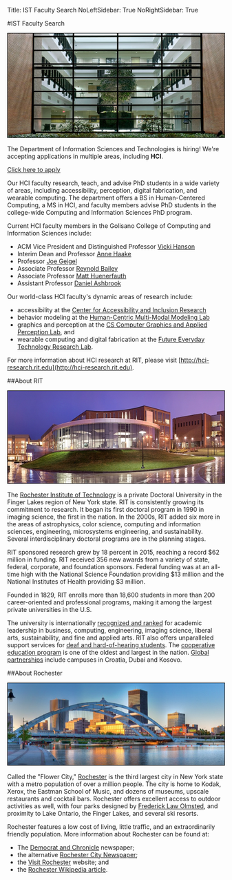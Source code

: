 Title: IST Faculty Search
NoLeftSidebar: True
NoRightSidebar: True

#IST Faculty Search

<center>
	<img src="images/gccis.jpg" alt="Golisano College of Computing and Information
	Sciences" style="border:1px solid black">
</center>

The Department of Information Sciences and Technologies is hiring!
We're accepting applications in multiple areas, including **HCI**.

[Click here to
apply](https://sjobs.brassring.com/tgwebhost/jobdetails.aspx?jobId=1218708&PartnerId=25483&SiteId=5291)

Our HCI faculty research, teach, and advise PhD students in a wide
variety of areas, including accessibility, perception, digital
fabrication, and wearable computing. The department offers a BS in
Human-Centered Computing, a MS in HCI, and faculty members advise PhD
students in the college-wide Computing and Information Sciences PhD
program.

Current HCI faculty members in
the Golisano College of Computing and Information Sciences include:

- ACM Vice President and Distinguished Professor [Vicki
	Hanson](https://en.wikipedia.org/wiki/Vicki_L._Hanson)
- Interim Dean and Professor [Anne
	Haake](http://hccl.gccis.rit.edu/index.php/people/8-faculty/2-anne-haake)
- Professor [Joe Geigel](https://www.cs.rit.edu/~jmg/)
- Associate Professor [Reynold Bailey](https://www.cs.rit.edu/~rjb/)
- Associate Professor [Matt Huenerfauth](http://huenerfauth.ist.rit.edu/)
- Assistant Professor [Daniel Ashbrook](http://fetlab.rit.edu/dan)

Our world-class HCI faculty's dynamic areas of research include:

- accessibility at the [Center for Accessibility and Inclusion
	Research](http://cair.rit.edu)
- behavior modeling at the [Human-Centric Multi-Modal Modeling
	Lab](http://hccl.gccis.rit.edu)
- graphics and perception at the [CS Computer Graphics and Applied
	Perception Lab](http://www.cs.rit.edu/~graphics/lab/), and
- wearable computing and digital fabrication at the [Future Everyday
	Technology Research Lab](http://fetlab.rit.edu).

For more information about HCI research at RIT, please visit
[http://hci-research.rit.edu](http://hci-research.rit.edu).

##About RIT

<center>
	<img src="images/rit.jpg" alt="RIT" style="border:1px solid black">
</center>

The [Rochester Institute of Technology](https://www.rit.edu) is a
private Doctoral University in the Finger Lakes region of New York
state. RIT is consistently growing its commitment to research. It 
began its first doctoral program in 1990 in imaging science, the first
in the nation. In the 2000s, RIT added six more in the areas of
astrophysics, color science, computing and information sciences,
engineering, microsystems engineering, and sustainability. Several
interdisciplinary doctoral programs are in the planning stages.

RIT sponsored research grew by 18 percent in 2015, reaching a record
$62 million in funding. RIT received 356 new awards from a variety of
state, federal, corporate, and foundation sponsors. Federal funding
was at an all-time high with the National Science Foundation providing
$13 million and the National Institutes of Health providing $3
million.

Founded in 1829, RIT enrolls more than 18,600 students in more than
200 career-oriented and professional programs, making it among the
largest private universities in the U.S.

The university is internationally [recognized and
ranked](http://rit.edu/overview/rankings-and-recognition) for academic
leadership in business, computing, engineering, imaging science,
liberal arts, sustainability, and fine and applied arts. RIT also
offers unparalleled support services for [deaf and hard-of-hearing
students](http://www.rit.edu/ntid). The [cooperative education
program](http://www.rit.edu/emcs/oce) is one of the oldest and largest
in the nation. [Global partnerships](http://www.rit.edu/global)
include campuses in Croatia, Dubai and Kosovo.

##About Rochester

<center>
	<img src="images/rochester.jpg" alt="Rochester" style="border:1px solid black">
</center>

Called the "Flower City,"
[Rochester](https://en.wikipedia.org/wiki/Rochester,_New_York) is the
third largest city in New York state with a metro population of over a
million people. The city is home to Kodak, Xerox, the Eastman School
of Music, and dozens of museums, upscale restaurants and cocktail
bars. Rochester offers excellent access to outdoor activities as well,
with four parks designed by [Frederick Law
Olmsted](https://en.wikipedia.org/wiki/Frederick_Law_Olmsted),
and proximity to Lake Ontario, the Finger Lakes, and several ski
resorts.

Rochester features a low cost of living, little traffic, and an
extraordinarily friendly population. More information about Rochester
can be found at:

- The [Democrat and Chronicle](http://www.democratandchronicle.com/)
	newspaper;
- the alternative [Rochester City
	Newspaper](http://www.rochestercitynewspaper.com/);
- the [Visit Rochester](http://www.visitrochester.com/) website; and
- the [Rochester Wikipedia
	article](https://en.wikipedia.org/wiki/Rochester,_New_York).
